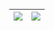 | <img src="https://i.pinimg.com/564x/d2/cf/0a/d2cf0af6fbab5d95c4f15d46b5904973.jpg"/> | <img src="https://github-readme-stats.vercel.app/api/top-langs/?username=yonazucena&layout=pie&hide_border=true&langs_count=5&theme=transparent&title_color=F26B8A&text_color=ADBAC7&text_bold=true"/> |
|-|-|

